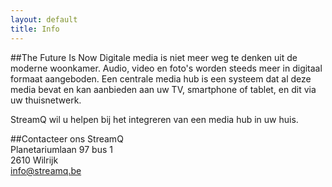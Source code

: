 ```yaml
---
layout: default
title: Info
---
```

##The Future Is Now
Digitale media is niet meer weg te denken uit de moderne woonkamer. Audio, video en foto's worden steeds meer in digitaal formaat aangeboden. Een centrale media hub is een systeem dat al deze media bevat en kan aanbieden aan uw TV, smartphone of tablet, en dit via uw thuisnetwerk.

StreamQ wil u helpen bij het integreren van een media hub in uw huis.

##Contacteer ons
StreamQ  
Planetariumlaan 97 bus 1  
2610 Wilrijk  
info@streamq.be
